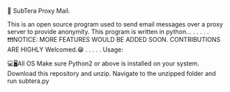 📧 SubTera Proxy Mail.

This is an open source program used to send email
messages over a proxy server to provide anonymity. 
This program is written in python...
. 
. 
. 
. 
. 
❗❗❗NOTICE: MORE FEATURES WOULD BE ADDED SOON. CONTRIBUTIONS ARE HIGHLY Welcomed.😁 
. 
. 
. 
. 
. 
Usage:

💻🖥️All OS
Make sure Python2 or above is installed on your system. 
Download this repository and unzip. 
Navigate to the unzipped folder and run subtera.py








